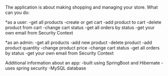 The application is about making shopping and managing your store. What can you do:

*as a user: -get all products -create or get cart -add product to cart -delete product from cart -change cart status -get all orders by status -get your own email from Security Context

*as an admin: -get all products -add new product -delete product -add product quantity -change product price -change cart status -get all orders by status -get your own email from Security Context

Additional information about an app: -built using SpringBoot and Hibernate -uses spring security -MySQL database
